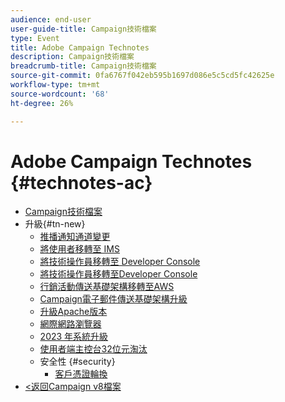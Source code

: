 ```yaml
---
audience: end-user
user-guide-title: Campaign技術檔案
type: Event
title: Adobe Campaign Technotes
description: Campaign技術檔案
breadcrumb-title: Campaign技術檔案
source-git-commit: 0fa6767f042eb595b1697d086e5c5cd5fc42625e
workflow-type: tm+mt
source-wordcount: '68'
ht-degree: 26%

---
```



# Adobe Campaign Technotes {#technotes-ac}

+ [Campaign技術檔案](technotes-home.md)
+ 升級{#tn-new}
   + [推播通知通道變更](upgrades/push-technote.md)
   + [將使用者移轉至 IMS](upgrades/migrate-users-to-ims.md)
   + [將技術操作員移轉至 Developer Console](upgrades/ims-migration.md)
   + [將技術操作員移轉至Developer Console](upgrades/ims-migration-old.md)
   + [行銷活動傳送基礎架構移轉至AWS](upgrades/migrate-to-aws.md)
   + [Campaign電子郵件傳送基礎架構升級](upgrades/upgrade-to-aws.md)
   + [升級Apache版本](upgrades/apache.md)
   + [網際網路瀏覽器](upgrades/browsers.md)
   + [2023 年系統升級](upgrades/tech-stack-upgrade.md)
   + [使用者端主控台32位元淘汰](upgrades/console.md)
   + 安全性 {#security}
      + [客戶憑證輪換](security/credential-rotation-guide.md)
+ [&lt;返回Campaign v8檔案](https://experienceleague.adobe.com/zh-hant/docs/campaign/campaign-v8/campaign-home)
